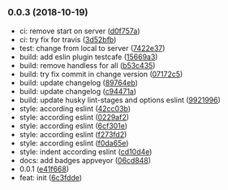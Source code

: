 ## <small>0.0.3 (2018-10-19)</small>

* ci: remove start on server ([d0f757a](https://github.com/scrum/input-is-empty/commit/d0f757a))
* ci: try fix for travis ([3d52bfb](https://github.com/scrum/input-is-empty/commit/3d52bfb))
* test: change from local to server ([7422e37](https://github.com/scrum/input-is-empty/commit/7422e37))
* build: add eslin plugin testcafe ([15669a3](https://github.com/scrum/input-is-empty/commit/15669a3))
* build: remove handless for all ([b53c435](https://github.com/scrum/input-is-empty/commit/b53c435))
* build: try fix commit in change version ([07172c5](https://github.com/scrum/input-is-empty/commit/07172c5))
* build: update changelog ([89764eb](https://github.com/scrum/input-is-empty/commit/89764eb))
* build: update changelog ([c94471a](https://github.com/scrum/input-is-empty/commit/c94471a))
* build: update husky lint-stages and options eslint ([9921996](https://github.com/scrum/input-is-empty/commit/9921996))
* style: according eslint ([42cc03b](https://github.com/scrum/input-is-empty/commit/42cc03b))
* style: according eslint ([0229af2](https://github.com/scrum/input-is-empty/commit/0229af2))
* style: according eslint ([6cf301e](https://github.com/scrum/input-is-empty/commit/6cf301e))
* style: according eslint ([f273fd2](https://github.com/scrum/input-is-empty/commit/f273fd2))
* style: according eslint ([f0da65e](https://github.com/scrum/input-is-empty/commit/f0da65e))
* style: indent according eslint ([cd10d4e](https://github.com/scrum/input-is-empty/commit/cd10d4e))
* docs: add badges appveyor ([06cd848](https://github.com/scrum/input-is-empty/commit/06cd848))
* 0.0.1 ([e41f668](https://github.com/scrum/input-is-empty/commit/e41f668))
* feat: init ([6c3fdde](https://github.com/scrum/input-is-empty/commit/6c3fdde))




